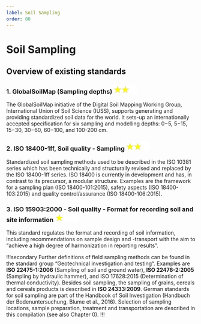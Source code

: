 ```yaml
---
label: Soil Sampling
order: 80
---
```

# Soil Sampling

## Overview of existing standards

### 1. GlobalSoilMap (Sampling depths) ![](/static/img/two_star.jpg)

The GlobalSoilMap initiative of the Digital Soil Mapping Working Group, International Union of Soil Science (IUSS),
supports generating and providing standardized soil data for the world. It sets-up an internationally accepted
specification for six sampling and modelling depths: 0−5, 5−15, 15−30, 30−60, 60−100, and 100-200 cm.


### 2. ISO 18400-1ff, Soil quality - Sampling ![](/static/img/two_star.jpg)

Standardized soil sampling methods used to be described in the ISO 10381 series which has been technically and
structurally revised and replaced by the ISO 18400-1ff series. ISO 18400 is currently in development and has, in
contrast to its precursor, a modular structure. Examples are the framework for a sampling plan (ISO 18400-101:2015),
safety aspects (ISO 18400-103:2015) and quality control/assurance (ISO 18400-106:2015).


### 3. ISO 15903:2000 - Soil quality - Format for recording soil and site information ![](/static/img/one_star.jpg)

This standard regulates the format and recording of soil information, including
recommendations on sample design and -transport with the aim to “achieve a high degree
of harmonization in reporting results”.


!!!secondary
Further definitions of field sampling methods can be found in the standard group
“Geotechnical investigation and testing“. Examples are **ISO 22475-1:2006** (Sampling of soil
and ground water), **ISO 22476-2:2005** (Sampling by hydraulic hammer), and ISO 17628:2015
(Determination of thermal conductivity). Besides soil sampling, the sampling of grains,
cereals and cereals products is described in **ISO 24333:2009**. German standards for soil
sampling are part of the Handbook of Soil Investigation (Handbuch der Bodenuntersuchung,
Blume et al., 2016). Selection of sampling locations, sample preparation, treatment and
transportation are described in this compilation (see also Chapter 0).
!!!